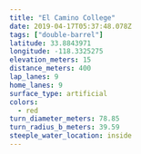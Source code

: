 ```yaml
---
title: "El Camino College"
date: 2019-04-17T05:37:48.078Z
tags: ["double-barrel"]
latitude: 33.8843971
longitude: -118.3325275
elevation_meters: 15
distance_meters: 400
lap_lanes: 9
home_lanes: 9
surface_type: artificial
colors:
  - red
turn_diameter_meters: 78.85
turn_radius_b_meters: 39.59
steeple_water_location: inside
---
```

